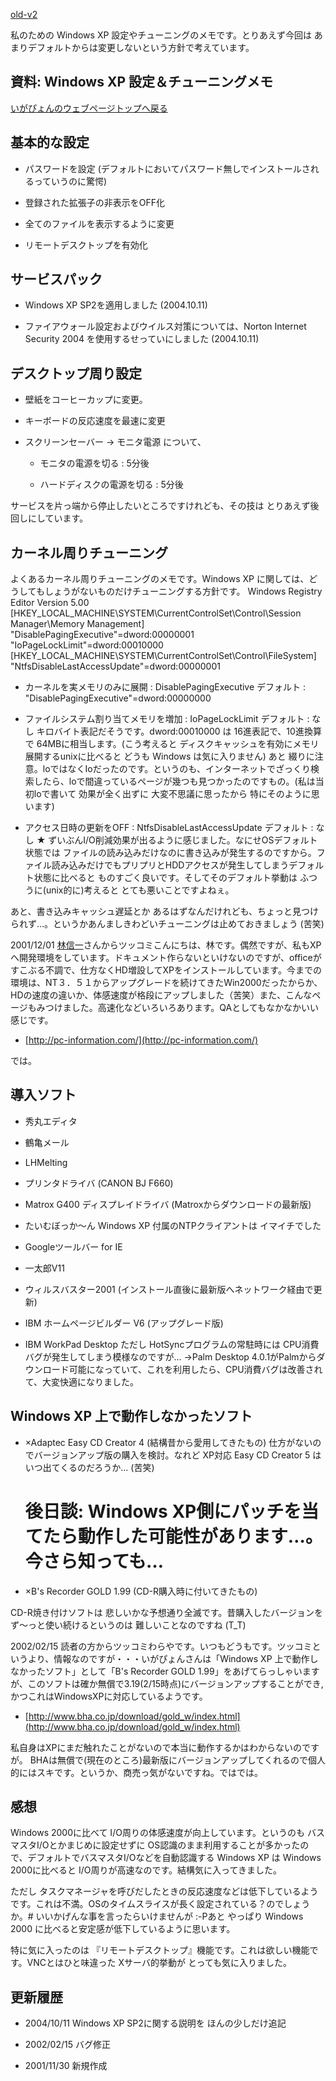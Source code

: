 [old-v2](memowinxptune-orig.html)

私のための Windows XP 設定やチューニングのメモです。とりあえず今回は あまりデフォルトからは変更しないという方針で考えています。

## 資料: Windows XP 設定＆チューニングメモ

[いがぴょんのウェブページトップへ戻る](../../index.html)

## 基本的な設定


* パスワードを設定
  (デフォルトにおいてパスワード無しでインストールされるっていうのに驚愕)
  
* 登録された拡張子の非表示をOFF化
  
* 全てのファイルを表示するように変更
  
* リモートデスクトップを有効化

## サービスパック


* Windows XP SP2を適用しました (2004.10.11)
  
* ファイアウォール設定およびウイルス対策については、Norton Internet Security
  2004 を使用するせっていにしました (2004.10.11)

## デスクトップ周り設定


* 壁紙をコーヒーカップに変更。
  
* キーボードの反応速度を最速に変更
  
* スクリーンセーバー → モニタ電源 について、
  

  * モニタの電源を切る : 5分後
    
  * ハードディスクの電源を切る : 5分後
  

サービスを片っ端から停止したいところですけれども、その技は とりあえず後回しにしています。

## カーネル周りチューニング

よくあるカーネル周りチューニングのメモです。Windows XP に関しては、どうしてもしょうがないものだけチューニングする方針です。
Windows Registry Editor Version 5.00
[HKEY_LOCAL_MACHINE\SYSTEM\CurrentControlSet\Control\Session Manager\Memory Management]
      "DisablePagingExecutive"=dword:00000001
      "IoPageLockLimit"=dword:00010000
      [HKEY_LOCAL_MACHINE\SYSTEM\CurrentControlSet\Control\FileSystem]
      "NtfsDisableLastAccessUpdate"=dword:00000001


* カーネルを実メモリのみに展開 : DisablePagingExecutive
  デフォルト : "DisablePagingExecutive"=dword:00000000
  
* ファイルシステム割り当てメモリを増加 : IoPageLockLimit
  デフォルト : なし
  キロバイト表記だそうです。dword:00010000 は 16進表記で、10進換算で 64MBに相当します。(こう考えると
  ディスクキャッシュを有効にメモリ展開するunixに比べると どうも Windows は気に入りません)
  あと 綴りに注意。loではなくIoだったのです。というのも、インターネットでざっくり検索したら、loで間違っているページが幾つも見つかったのですもの。(私は当初loで書いて 効果が全く出ずに 大変不思議に思ったから 特にそのように思います)
  
* アクセス日時の更新をOFF : NtfsDisableLastAccessUpdate
  デフォルト : なし
  ★ ずいぶんI/O削減効果が出るように感じました。なにせOSデフォルト状態では
  ファイルの読み込みだけなのに書き込みが発生するのですから。ファイル読み込みだけでもプリプリとHDDアクセスが発生してしまうデフォルト状態に比べると
  ものすごく良いです。そしてそのデフォルト挙動は ふつうに(unix的に)考えると
  とても悪いことですよねぇ。

あと、書き込みキャッシュ遅延とか あるはずなんだけれども、ちょっと見つけられず…。というかあんましきわどいチューニングは止めておきましょう (苦笑)

2001/12/01 [林信一](http://www.angelwaltz.net/)さんからツッコミこんにちは、林です。偶然ですが、私もXPへ開発環境をしています。ドキュメント作らないといけないのですが、officeがすこぶる不調で、仕方なくHD増設してXPをインストールしています。今までの環境は、NT３．５１からアップグレードを続けてきたWin2000だったからか、HDの速度の違いか、体感速度が格段にアップしました（苦笑）また、こんなページもみつけました。高速化などいろいろあります。QAとしてもなかなかいい感じです。


* [http://pc-information.com/](http://pc-information.com/)

では。

## 導入ソフト


* 秀丸エディタ
  
* 鶴亀メール
  
* LHMelting
  
* プリンタドライバ (CANON BJ F660)
  
* Matrox G400 ディスプレイドライバ
  (Matroxからダウンロードの最新版)
  
* たいむぼっか～ん
  Windows XP 付属のNTPクライアントは イマイチでした
  
* Googleツールバー for IE
  
* 一太郎V11
  
* ウィルスバスター2001
  (インストール直後に最新版へネットワーク経由で更新)
  
* IBM ホームページビルダー V6 (アップグレード版)
  
* IBM WorkPad Desktop
  ただし HotSyncプログラムの常駐時には CPU消費バグが発生してしまう模様なのですが…
  →Palm Desktop 4.0.1がPalmからダウンロード可能になっていて、これを利用したら、CPU消費バグは改善されて、大変快適になりました。

## Windows XP 上で動作しなかったソフト


* ×Adaptec Easy CD Creator 4 (結構昔から愛用してきたもの)
  仕方がないのでバージョンアップ版の購入を検討。なれど XP対応 Easy CD Creator
  5 は いつ出てくるのだろうか… (苦笑)
  # 後日談: Windows XP側にパッチを当てたら動作した可能性があります…。今さら知っても…
  
* ×B's Recorder GOLD 1.99 (CD-R購入時に付いてきたもの)

CD-R焼き付けソフトは 悲しいかな予想通り全滅です。昔購入したバージョンを ず～っと使い続けるというのは 難しいことなのですね
(T_T)

2002/02/15 読者の方からツッコミわらやです。いつもどうもです。ツッコミというより、情報なのですが・・・いがぴょんさんは「Windows XP 上で動作しなかったソフト」として「B's Recorder
GOLD 1.99」をあげてらっしゃいますが、このソフトは確か無償で3.19(2/15時点)にバージョンアップすることができ,かつこれはWindowsXPに対応しているようです。


* [http://www.bha.co.jp/download/gold_w/index.html](http://www.bha.co.jp/download/gold_w/index.html)

私自身はXPにまだ触れたことがないので本当に動作するかはわからないのですが。
BHAは無償で(現在のところ)最新版にバージョンアップしてくれるので個人的にはスキです。というか、商売っ気がないですね。ではでは。

## 感想

Windows 2000に比べて I/O周りの体感速度が向上しています。というのも バスマスタI/Oとかまじめに設定せずに OS認識のまま利用することが多かったので、デフォルトでバスマスタI/Oなどを自動認識する Windows XP は Windows 2000に比べると I/O周りが高速なのです。結構気に入ってきました。

ただし タスクマネージャを呼びだしたときの反応速度などは低下しているようです。これは不満。OSのタイムスライスが長く設定されている？のでしょうか。# いいかげんな事を言ったらいけませんが :-Pあと やっぱり Windows 2000 に比べると安定感が低下しているように思います。

特に気に入ったのは 『リモートデスクトップ』機能です。これは欲しい機能です。VNCとはひと味違った Xサーバ的挙動が とっても気に入りました。

## 更新履歴


* 2004/10/11 Windows XP SP2に関する説明を ほんの少しだけ追記
  
* 2002/02/15 バグ修正
  
* 2001/11/30 新規作成
